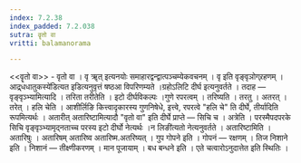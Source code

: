 ```yaml
---
index: 7.2.38
index_padded: 7.2.038
sutra: वॄतो वा
vritti: balamanorama

---
```

<<वॄतो वा>> - वृतो वा । वृ ॠत् इत्यनयोः समाहारद्वन्द्वात्पञ्चम्येकवचनम् । वृ इति वृङ्वृञोग्र्रहणम् ।आद्र्धधातुकस्ये॑डित्यत इडित्यनुवृत्तं षष्ठआ विपरिणम्यते ।ग्रहोऽलिटि दीर्घ इत्यनुवर्तते । तदाह —  वृङ्वृञ्भ्यामित्यादि । तरिता तरीतेति । इटो दीर्घविकल्पः ।गुणे रपरत्वम् । तरिष्यति । तरतु । अतरत् । तरेत् । हलि चेति । आशीर्लिङि कित्त्वादृकारस्य गुणनिषेधे, इत्त्वे, रपरत्वे "हलि चे" ति दीर्घे, तीर्यादिति रूपमित्यर्थः । अतारीत् अतारिष्टामित्यादौ "वृतो वा" इति दीर्घे प्राप्ते — सिचि च । अत्रेति । परस्मैपदपरके सिचि वृङ्वृञ्भ्यामृद्नताच्च परस्य इटो दीर्घो नेत्यर्थः ।न लिङी॑त्यतो नेत्यनुवर्तते । अतारिष्टामिति । अतारिषुः । अतारिषम् अतारिष्व अतारिष्म.अतरिष्यत् । गुप गोपने इति । गोपनं — रक्षणम् । तिज निशाने इति । निशानं — तीक्ष्णीकरणम् । मान पूजायाम् । बध बन्धने इति । एते चत्वारोऽनुदात्तेत इति स्थितिः ।